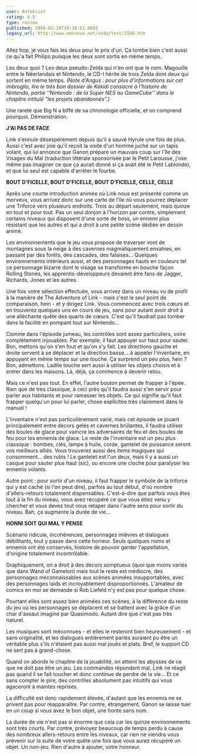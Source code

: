 ```yaml
---
user: Antekrist
rating: 0.5
type: review
published: 2008-02-26T10:10:51.000Z
legacy_url: http://www.emunova.net/veda/test/2580.htm
---
```

Allez hop, je vous fais les deux pour le prix d'un. Ça tombe bien c'est aussi ce qu'a fait Philips puisque les deux sont sortis en même temps.  

Les deux quoi ? Les deux pseudo-Zelda qui n'en ont que le nom. Magouille entre le Néerlandais et Nintendo, le CD-I hérite de trois Zelda dont deux qui sortent en même temps. _(Note d'Angus : pour plus d'informations sur cet imbroglio, lire le très bon dossier de Kékidi consacré à l'histoire de Nintendo, partie ''Nintendo : de la Super NES au GameCube'' dans le chapitre intitulé "les projets abandonnés".)_  

Une rareté que Big N a biffé de sa chronologie officielle, et on comprend pourquoi. Démonstration.  

  

**J'AI PAS DE FACE**  

Link s'ennuie désespérément depuis qu'il a sauvé Hyrule une fois de plus. Aussi c'est avec joie qu'il reçoit la visite d'un homme juché sur un tapis volant, qui lui annonce que Ganon prépare un mauvais coup sur l'île des Visages du Mal (traduction littérale sponsorisée par le Petit Larousse, j'ose même pas imaginer ce que ça aurait donné si ça avait été le Petit Lablonde), et que lui seul est capable d'arrêter le fourbe.  

  

**BOUT D'FICELLE, BOUT D'FICELLE, BOUT D'FICELLE, CELLE, CELLE**  

Après une courte introduction animée où Link nous est présenté comme un morveux, vous arrivez donc sur une carte de l'île où vous pourrez déplacer une Triforce vers plusieurs endroits. Trois au départ seulement, mais quinze en tout et pour tout. Pas un seul donjon à l'horizon par contre, simplement certains niveaux qui disposent d'une sorte de boss, un ennemi plus résistant que les autres et qui a droit à une petite scène dédiée en dessin animé.  

Les environnements que le jeu vous propose de traverser vont de montagnes sous la neige à des cavernes magmatiquement envahies, en passant par des forêts, des cascades, des falaises... Quelques environnements intérieurs aussi, et des personnages hauts en couleurs tel ce personnage bizarre dont le visage se transforme en bouche façon Rolling Stones, les apprentis-développeurs devaient être fans de Jagger, Richards, Jones et les autres.  

Une fois votre sélection effectuée, vous arrivez dans un niveau vu de profil à la manière de The Adventure of Link - mais c'est le seul point de comparaison, hein - et y dirigez Link. Vous commencez avec trois cœurs et en trouverez quelques uns en cours de jeu, sans pour autant avoir droit à une alléchante quête des quarts de cœurs. C'est qu'il faudrait pas tomber dans la facilité en pompant tout sur Nintendo...  

Comme dans l'épisode jumeau, les contrôles sont assez particuliers, voire complètement injouables. Par exemple, il faut appuyer sur haut pour sauter. Bon, mettons qu'on s'en fout et qu'on s'y fait. Les directions gauche et droite servent à se déplacer et la direction basse... à appeler l'inventaire, en appuyant en même temps sur une touche. Ça surprend un peu plus, hein ? Bon, admettons. Ladite touche sert aussi à utiliser les objets choisis et à entrer dans les maisons. Là, déjà, ça commence à devenir relou.  

Mais ce n'est pas tout. En effet, l'autre bouton permet de frapper à l'épée. Rien que de très classique, à ceci près qu'il faudra aussi s'en servir pour parler aux habitants et pour ramasser les objets. Ce qui signifie qu'il faut frapper quelqu'un pour lui parler, chose explicitée très clairement dans le manuel !  

L'inventaire n'est pas particulièrement varié, mais cet épisode se jouant principalement entre décors gelés et cavernes brûlantes, il faudra utiliser des boules de glace pour vaincre les adversaires de feu et des boules de feu pour les ennemis de glace. Le reste de l'inventaire est un peu plus classique : bombes, clés, lampe à huile, corde, gantelet de puissance seront vos meilleurs alliés. Vous trouverez aussi des items magiques qui consomment... des rubis ! Le gantelet est l'un deux, mais il y a aussi un casque pour sauter plus haut (sic), ou encore une cloche pour paralyser les ennemis volants.  

Autre point : pour sortir d'un niveau, il faut frapper le symbole de la triforce qui y est caché (si l'on peut dire), parfois au tout début, d'où nombre d'allers-retours totalement dispensables. C'est-à-dire que parfois vous êtes tout à la fin du niveau, vous avez récupéré ce que vous étiez venu y chercher et vous devez tout vous retaper dans l'autre sens pour sortir du niveau. Bah, ça augmente la durée de vie...  

  

**HONNI SOIT QUI MAL Y PENSE**  

Scénario ridicule, incohérences, personnages mièvres et dialogues débilitants, tout y passe dans cette horreur. Seuls quelques noms et ennemis ont été conservés, histoire de pouvoir garder l'appellation, d'origine totalement incontrôlable.  

Graphiquement, on a droit à des décors somptueux (quoi que moins variés que dans Wand of Gamelon) mais tout le reste est médiocre, des personnages méconnaissables aux scènes animées insupportables, avec des personnages laids et incroyablement disproportionnés. L'amateur de comics en moi se demande si Rob Liefeld n'y est pas pour quelque chose.  

Pourtant elles sont assez bien animées ces scènes, à la différence du reste du jeu où les personnages se déplacent et se battent avec la grâce d'un char d'assaut imaginé par Quasimodo. Autant dire que c'est pas très naturel.  

Les musiques sont méconnues - et elles le resteront bien heureusement - et sans originalité, et les dialogues entièrement parlés auraient pu être un véritable plus s'ils n'étaient pas aussi mal joués et plats. Bref, le support CD ne sert pas à grand-chose.  

Quand on aborde le chapitre de la jouabilité, on atteint les abysses de ce que ne doit pas être un jeu. Les commandes répondent mal, Link ne réagit pas quand il se fait toucher et donc continue de perdre de la vie... Et ce sans compter le pire, des contrôles absolument pas intuitifs qui vous agaceront à maintes reprises.  

La difficulté est donc rapidement élevée, d'autant que les ennemis ne se privent pas pour réapparaître. Par contre, étrangement, Ganon se laisse tuer en un coup si vous avez le bon objet, une honte sans nom.  

La durée de vie n'est pas si énorme que cela car les quinze environnements sont très courts. Par contre, prévoyez beaucoup de temps perdu à cause des nombreux allers-retours entre les niveaux, car rien ne viendra vous prévenir sur la suite de votre quête une fois que vous aurez récupéré un objet. Un non-jeu. Rien d'autre à ajouter, votre honneur.